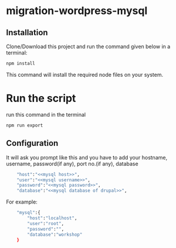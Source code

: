 # migration-wordpress-mysql

## Installation

Clone/Download this project and run the command given below in a terminal:

```bash
npm install
```

This command will install the required node files on your system.

# Run the script

run this command in the terminal

`npm run export`

## Configuration

It will ask you prompt like this and you have to add your hostname, username, password(if any), port no.(if any), database

```bash
    "host":"<<mysql host>>",
    "user":"<<mysql username>>",
    "password":"<<mysql password>>",
    "database":"<<mysql database of drupal>>",
```

For example:

```bash
    "mysql":{
        "host":"localhost",
        "user":"root",
        "password":"",
        "database":"workshop"
    }
```
